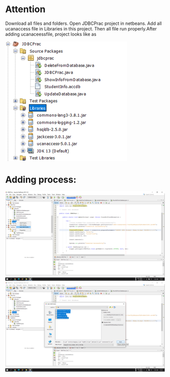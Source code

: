 # Attention
Download all files and folders. Open JDBCPrac project in netbeans. Add all ucanaccess file in Libraries in this project. Then all file run properly.After adding ucanaceessfile, project looks like as

![Screenshot](https://github.com/nayeem-bd/JAVA-LAB/blob/main/JDBC-Assignment/images/testingggg.png)

# Adding process:

![Screenshot](https://github.com/nayeem-bd/JAVA-LAB/blob/main/JDBC-Assignment/images/process1.png)
![Screenshot](https://github.com/nayeem-bd/JAVA-LAB/blob/main/JDBC-Assignment/images/process2.png)
